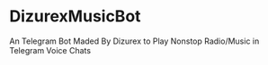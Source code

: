# DizurexMusicBot
An Telegram Bot Maded By Dizurex to Play Nonstop Radio/Music in Telegram Voice Chats
